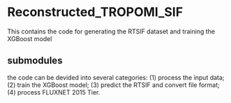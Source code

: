 # Reconstructed_TROPOMI_SIF
This contains the code for generating the RTSIF dataset and training the XGBoost model

## submodules
the code can be devided into several categories: (1) process the input data; (2) train the XGBoost model; (3) predict the RTSIF and convert file format; (4) process FLUXNET 2015 Tier.

